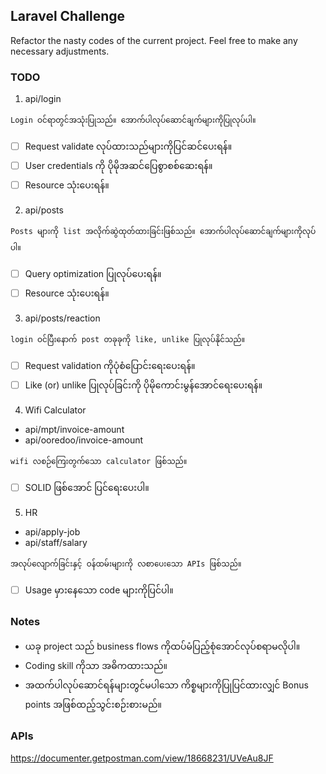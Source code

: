 ## Laravel Challenge

Refactor the nasty codes of the current project. Feel free to make any necessary adjustments.

### TODO

1. api/login

`` Login ဝင်ရာတွင်အသုံးပြုသည်။ အောက်ပါလုပ်ဆောင်ချက်များကိုပြုလုပ်ပါ။ ``

- [ ] Request validate လုပ်ထားသည်များကိုပြင်ဆင်ပေးရန်။ 
- [ ] User credentials ကို ပိုမိုအဆင်ပြေစွာစစ်ဆေးရန်။
- [ ] Resource သုံးပေးရန်။

2. api/posts

`` Posts များကို list အလိုက်ဆွဲထုတ်ထားခြင်းဖြစ်သည်။ အောက်ပါလုပ်ဆောင်ချက်များကိုလုပ်ပါ။ ``

- [ ] Query optimization ပြုလုပ်ပေးရန်။
- [ ] Resource သုံးပေးရန်။

3. api/posts/reaction

`` login ဝင်ပြီးနောက် post တခုခုကို like, unlike ပြုလုပ်နိုင်သည်။ ``

- [ ] Request validation ကိုပုံစံပြောင်းရေးပေးရန်။
- [ ] Like (or) unlike ပြုလုပ်ခြင်းကို ပိုမိုကောင်းမွန်အောင်ရေးပေးရန်။ 

4. Wifi Calculator
- api/mpt/invoice-amount
- api/ooredoo/invoice-amount

`` wifi လစဉ်ကြေးတွက်သော calculator ဖြစ်သည်။ ``

- [ ] SOLID ဖြစ်အောင် ပြင်ရေးပေးပါ။

5. HR
- api/apply-job
- api/staff/salary

`` အလုပ်လျောက်ခြင်းနှင့် ဝန်ထမ်းများကို လစာပေးသော APIs ဖြစ်သည်။ ``

- [ ] Usage မှားနေသော code များကိုပြင်ပါ။

### Notes
- ယခု project သည် business flows ကိုထပ်မံပြည့်စုံအောင်လုပ်စရာမလိုပါ။
- Coding skill ကိုသာ အဓိကထားသည်။
- အထက်ပါလုပ်ဆောင်ရန်များတွင်မပါသော ကိစ္စများကိုပြုပြင်ထားလျှင် Bonus points အဖြစ်ထည့်သွင်းစဉ်းစားမည်။

### APIs
https://documenter.getpostman.com/view/18668231/UVeAu8JF